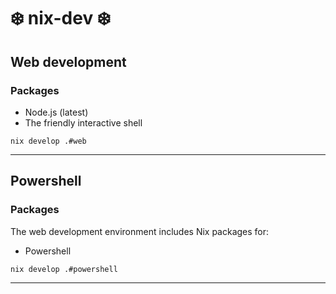 # ❄️ nix-dev ❄️

## Web development

### Packages

- Node.js (latest)
- The friendly interactive shell


```shell
nix develop .#web
```

---

## Powershell

### Packages

The web development environment includes Nix packages for:

- Powershell

```shell
nix develop .#powershell
```

---
